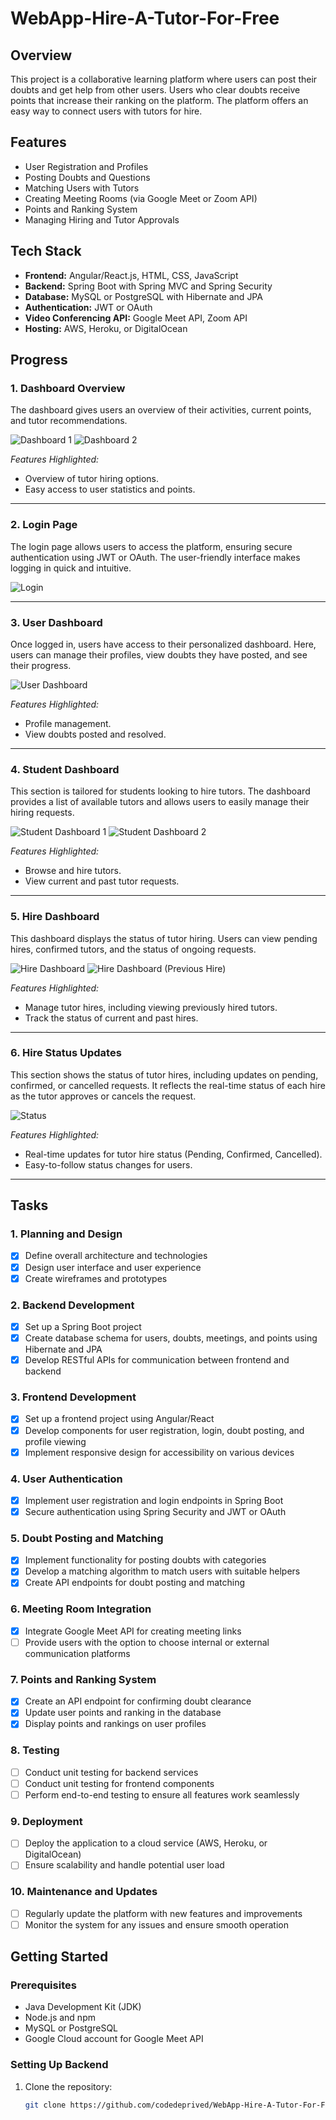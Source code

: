 # WebApp-Hire-A-Tutor-For-Free

## Overview
This project is a collaborative learning platform where users can post their doubts and get help from other users. Users who clear doubts receive points that increase their ranking on the platform. The platform offers an easy way to connect users with tutors for hire.

## Features
- User Registration and Profiles
- Posting Doubts and Questions
- Matching Users with Tutors
- Creating Meeting Rooms (via Google Meet or Zoom API)
- Points and Ranking System
- Managing Hiring and Tutor Approvals

## Tech Stack
- **Frontend:** Angular/React.js, HTML, CSS, JavaScript
- **Backend:** Spring Boot with Spring MVC and Spring Security
- **Database:** MySQL or PostgreSQL with Hibernate and JPA
- **Authentication:** JWT or OAuth
- **Video Conferencing API:** Google Meet API, Zoom API
- **Hosting:** AWS, Heroku, or DigitalOcean

## Progress

### 1. Dashboard Overview
The dashboard gives users an overview of their activities, current points, and tutor recommendations.

![Dashboard 1](./screenshots/1.png)
![Dashboard 2](./screenshots/2.png)

*Features Highlighted:*
- Overview of tutor hiring options.
- Easy access to user statistics and points.

---

### 2. Login Page
The login page allows users to access the platform, ensuring secure authentication using JWT or OAuth. The user-friendly interface makes logging in quick and intuitive.

![Login](./screenshots/3.png)

---

### 3. User Dashboard
Once logged in, users have access to their personalized dashboard. Here, users can manage their profiles, view doubts they have posted, and see their progress.

![User Dashboard](./screenshots/4.png)

*Features Highlighted:*
- Profile management.
- View doubts posted and resolved.

---

### 4. Student Dashboard
This section is tailored for students looking to hire tutors. The dashboard provides a list of available tutors and allows users to easily manage their hiring requests.

![Student Dashboard 1](./screenshots/5.png)
![Student Dashboard 2](./screenshots/6.png)

*Features Highlighted:*
- Browse and hire tutors.
- View current and past tutor requests.

---

### 5. Hire Dashboard
This dashboard displays the status of tutor hiring. Users can view pending hires, confirmed tutors, and the status of ongoing requests.

![Hire Dashboard](./screenshots/7.png)
![Hire Dashboard (Previous Hire)](./screenshots/8.png)

*Features Highlighted:*
- Manage tutor hires, including viewing previously hired tutors.
- Track the status of current and past hires.

---

### 6. Hire Status Updates
This section shows the status of tutor hires, including updates on pending, confirmed, or cancelled requests. It reflects the real-time status of each hire as the tutor approves or cancels the request.

![Status](./screenshots/9.png)

*Features Highlighted:*
- Real-time updates for tutor hire status (Pending, Confirmed, Cancelled).
- Easy-to-follow status changes for users.

---

## Tasks

### 1. Planning and Design
- [x] Define overall architecture and technologies
- [x] Design user interface and user experience
- [x] Create wireframes and prototypes

### 2. Backend Development
- [x] Set up a Spring Boot project
- [x] Create database schema for users, doubts, meetings, and points using Hibernate and JPA
- [x] Develop RESTful APIs for communication between frontend and backend

### 3. Frontend Development
- [x] Set up a frontend project using Angular/React
- [x] Develop components for user registration, login, doubt posting, and profile viewing
- [x] Implement responsive design for accessibility on various devices

### 4. User Authentication
- [x] Implement user registration and login endpoints in Spring Boot
- [x] Secure authentication using Spring Security and JWT or OAuth

### 5. Doubt Posting and Matching
- [x] Implement functionality for posting doubts with categories
- [x] Develop a matching algorithm to match users with suitable helpers
- [x] Create API endpoints for doubt posting and matching

### 6. Meeting Room Integration
- [x] Integrate Google Meet API for creating meeting links
- [ ] Provide users with the option to choose internal or external communication platforms

### 7. Points and Ranking System
- [x] Create an API endpoint for confirming doubt clearance
- [x] Update user points and ranking in the database
- [x] Display points and rankings on user profiles

### 8. Testing
- [ ] Conduct unit testing for backend services
- [ ] Conduct unit testing for frontend components
- [ ] Perform end-to-end testing to ensure all features work seamlessly

### 9. Deployment
- [ ] Deploy the application to a cloud service (AWS, Heroku, or DigitalOcean)
- [ ] Ensure scalability and handle potential user load

### 10. Maintenance and Updates
- [ ] Regularly update the platform with new features and improvements
- [ ] Monitor the system for any issues and ensure smooth operation

## Getting Started

### Prerequisites
- Java Development Kit (JDK)
- Node.js and npm
- MySQL or PostgreSQL
- Google Cloud account for Google Meet API

### Setting Up Backend
1. Clone the repository:
   ```bash
   git clone https://github.com/codedeprived/WebApp-Hire-A-Tutor-For-Free.git

